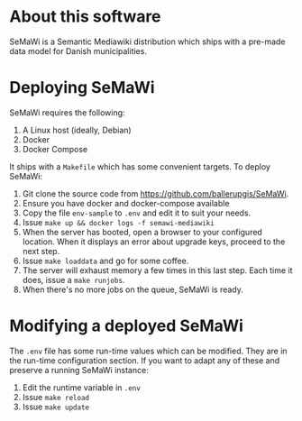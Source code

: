 # About this software

SeMaWi is a Semantic Mediawiki distribution which ships with a pre-made data
model for Danish municipalities.

# Deploying SeMaWi

SeMaWi requires the following:

1. A Linux host (ideally, Debian)
2. Docker
3. Docker Compose

It ships with a `Makefile` which has some convenient targets. To deploy SeMaWi:

1. Git clone the source code from https://github.com/ballerupgis/SeMaWi.
2. Ensure you have docker and docker-compose available
3. Copy the file `env-sample` to `.env` and edit it to suit your needs.
4. Issue `make up && docker logs -f semawi-mediawiki`
5. When the server has booted, open a browser to your configured location. When
   it displays an error about upgrade keys, proceed to the next step.
6. Issue `make loaddata` and go for some coffee.
7. The server will exhaust memory a few times in this last step. Each time it
   does, issue a `make runjobs`.
8. When there's no more jobs on the queue, SeMaWi is ready.

# Modifying a deployed SeMaWi

The `.env` file has some run-time values which can be modified. They are in the
run-time configuration section. If you want to adapt any of these and preserve a
running SeMaWi instance:

1. Edit the runtime variable in `.env`
2. Issue `make reload`
3. Issue `make update`
